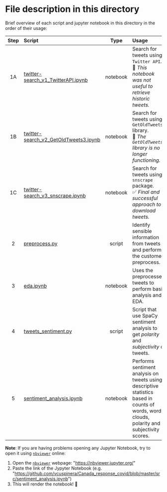 # File description in this directory

Brief overview of each script and jupyter notebook in this directory in the order of their usage:

|Step |Script | Type | Usage |
|:---:|:------|:----:|:------|
|1A|[twitter-search_v1_TwitterAPI.ipynb](https://github.com/vcuspinera/Canada_response_covid/blob/master/src/twitter-search_v1_TwitterAPI.ipynb) | notebook |Search for tweets using `Twitter API`. <br>🚫 _This notebook was not useful to retrieve historic tweets._|
|1B|[twitter-search_v2_GetOldTweets3.ipynb](https://github.com/vcuspinera/Canada_response_covid/blob/master/src/twitter-search_v2_GetOldTweets3.ipynb) | notebook |Search for tweets using `GetOldTweets3` library. <br>🚫 _The `GetOldTweets3` library is no longer functioning._|
|1C|[twitter-search_v3_snscrape.ipynb](https://github.com/vcuspinera/Canada_response_covid/blob/master/src/twitter-search_v3_snscrape.ipynb) | notebook |Search for tweets using `snscrape` package. <br>✅ _Final and successful approach to download tweets._|
|2|[preprocess.py](https://github.com/vcuspinera/Canada_response_covid/blob/master/src/preprocess.py) | script |Identify sensible information from tweets and performs the customed preprocess. |
|3|[eda.ipynb](https://github.com/vcuspinera/Canada_response_covid/blob/master/src/eda.ipynb) | notebook |Uses the preprocessed tweets to perform basic analysis and EDA. |
|4|[tweets_sentiment.py](https://github.com/vcuspinera/Canada_response_covid/blob/master/src/tweets_sentiment.py)| script |Script that use SpaCy sentiment analysis to get _polarity_ and _subjectivity_ of tweets. |
|5|[sentiment_analysis.ipynb](https://github.com/vcuspinera/Canada_response_covid/blob/master/src/sentiment_analysis.ipynb) | notebook |Performs sentiment analysis on tweets using descriptive statistics based in counts of words, word clouds, polarity and subjectivity scores. |

__Note__: If you are having problems opening any Jupyter Notebook, try to open it using [`nbviewer`](https://nbviewer.jupyter.org) online:
1. Open the [`nbviewer`](https://nbviewer.jupyter.org/) webpage: "https://nbviewer.jupyter.org/"
2. Paste the link of the Jypyter Notebook (e.g. "https://github.com/vcuspinera/Canada_response_covid/blob/master/src/sentiment_analysis.ipynb")
3. This will render the notebook! 🎉
